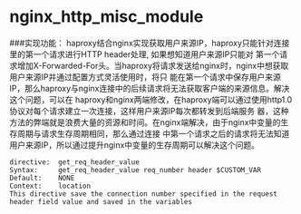 nginx_http_misc_module
======================
###实现功能：
    haproxy结合nginx实现获取用户来源IP，haproxy只能针对连接里的第一个请求进行HTTP header处理, 如果想知道用户来源IP只能对
    第一个请求增加X-Forwarded-For头。当haproxy将请求发送给nginx时，nginx中想获取用户来源IP并通过配置方式灵活使用时，将只
    能在第一个请求中保存用户来源IP，那么haproxy与nginx连接中的后续请求将无法获取客户端的来源信息。解决这个问题，可以在
    haproxy和nginx两端修改，在haproxy端可以通过使用http1.0协议对每个请求建立一次连接，这样用户来源IP每次都转发到后端服务
    器，这种方法的弊端就是浪费大量的资源和时间。在nginx端解决，由于nginx中变量的生存周期与请求生存周期相同，那么通过连接
    中第一个请求之后的请求将无法知道用户来源IP，所以通过提升nginx中变量的生存周期可以解决这个问题。

    directive:  get_req_header_value
    Syntax:     get_req_header_value req_number header $CUSTOM_VAR
    Default:    NONE
    Context:    location
    This directive save the connection number specified in the request header field value and saved in the variables
